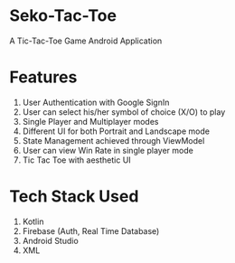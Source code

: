 # Seko-Tac-Toe

A Tic-Tac-Toe Game Android Application 

<!-- 
# Screenshots
![sekotictactoe](https://user-images.githubusercontent.com/93031862/188516224-e3770282-1084-447a-906c-fe06d4a4c7b6.jpeg) -->

# Features 

1. User Authentication with Google SignIn 
2. User can select his/her symbol of choice (X/O) to play
3. Single Player and Multiplayer modes
4. Different UI for both Portrait and Landscape mode
5. State Management achieved through ViewModel
6. User can view Win Rate in single player mode<!-- 7. User can SignOut and SignIn with a different Google Id -->
7. Tic Tac Toe with aesthetic UI

# Tech Stack Used

1. Kotlin
2. Firebase (Auth, Real Time Database)
3. Android Studio
4. XML
